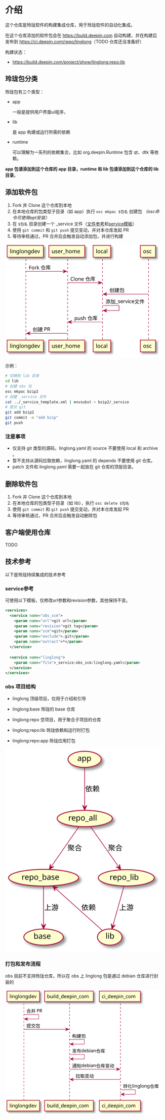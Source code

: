 # 介绍

这个仓库是玲珑软件的构建集成仓库，用于玲珑软件的自动化集成。

在这个仓库添加的软件包会在 <https://build.deepin.com> 自动构建，并在构建后发布到 <https://ci.deepin.com/repo/linglong>（TODO 仓库还没准备好）

构建状态：

- <https://build.deepin.com/project/show/linglong:repo:lib>

## 玲珑包分类

玲珑包有三个类型：

- app
  
  一般是提供用户界面ui程序，
- lib

  是 app 构建或运行所需的依赖
- runtime

  可以理解为一系列的依赖集合，比如 org.deepin.Runtime 包含 qt、dtk 等依赖。

**app 包请添加到这个仓库的 app 目录，runtime 和 lib 包请添加到这个仓库的 lib 目录**。

## 添加软件包

1. Fork 并 Clone 这个仓库到本地
2. 在本地仓库的包类型子目录（如 app）执行 `osc mkpac $包名` 创建包 *（osc命令可使用apt安装）*
3. 在 `$包名` 目录创建一个 _service 文件（[文件参考](#service参考)和[service模板](./_service_template.xml)）
4. 使用 `git commit` 和 `git push` 提交变动，并对本仓库发起 PR
5. 等待审核通过，PR 合并后会触发自动添加包，并进行构建

![create_package](./create_package.svg)

示例：

```bash
# 切换到 lib 目录
cd lib
# 创建 obs 包
osc mkpac bzip2
# 创建 _service 文件
cat ../_service_template.xml | envsubst > bzip2/_service
# 提交 git
git add bzip2
git commit -m "add bzip"
git push
```

### 注意事项

- 仅支持 git 类型的源码，linglong.yaml 的 source 不要使用 local 和 archive 。
- 暂不支持从源码拉取依赖，linglong.yaml 的 depends 不要使用 git 仓库。
- patch 文件和 linglong.yaml 需要一起放在 git 仓库的顶层目录。

## 删除软件包

1. Fork 并 Clone 这个仓库到本地
2. 在本地仓库的包类型子目录（如 lib），执行 `osc delete $包名`
3. 使用 `git commit` 和 `git push` 提交变动，并对本仓库发起 PR
4. 等待审核通过，PR 合并后会触发自动删除包

## 客户端使用仓库

TODO

## 技术参考

以下是玲珑持续集成的技术参考

### service参考

可使用以下模板，仅修改url参数和revision参数，其他保持不变。

```xml
<services>
  <service name="obs_scm">
    <param name="url">git url</param>
    <param name="revision">git tag</param>
    <param name="scm">git</param>
    <param name="exclude">.git</param>
    <param name="extract">*</param>
  </service>
  
  <service name="linglong">
    <param name="file">_service:obs_scm:linglong.yaml</param>
  </service>
</services>
```

### obs 项目结构

- linglong 顶级项目，仅用于介绍和引导

- linglong:base 玲珑的 base 仓库

- linglong:repo 空项目，用于聚合子项目的仓库

- linglong:repo:lib 玲珑依赖和运行时打包

- linglong:repo:app 玲珑应用打包

![repo](./repo.svg)

### 打包和发布流程

obs 目前不支持玲珑仓库，所以在 obs 上 linglong 包是通过 debian 仓库进行封装的

![repo_publish](./repo_publish.svg)
